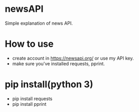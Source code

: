 # newsAPI
Simple explanation of news API. 
# How to use
* create account in https://newsapi.org/ or use my API key.
* make sure you've installed requests, pprint.
# pip install(python 3)
* pip install requests
* pip install pprint

